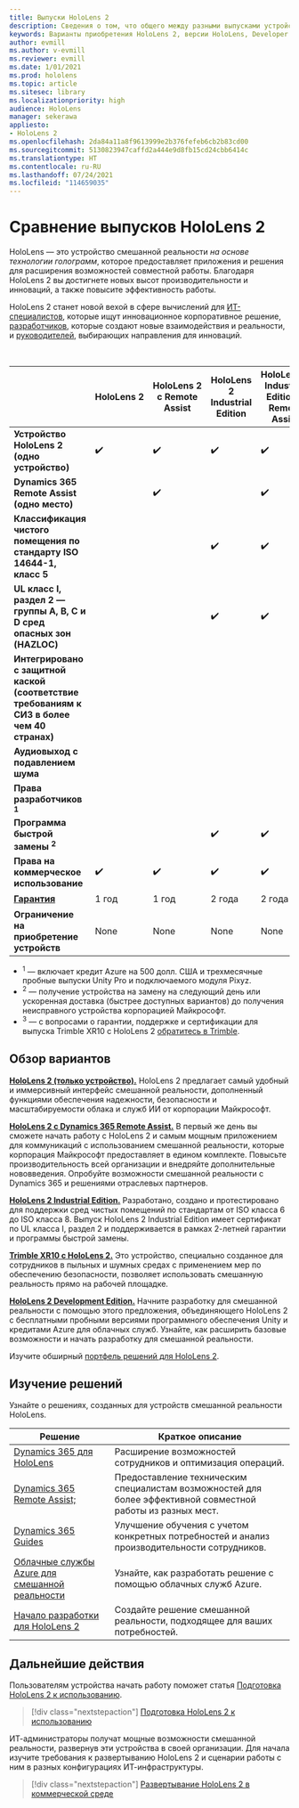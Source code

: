 ```yaml
---
title: Выпуски HoloLens 2
description: Сведения о том, что общего между разными выпусками устройств HoloLens 2 и чем они отличаются, а также о порядке действий после получения устройства.
keywords: Варианты приобретения HoloLens 2, версии HoloLens, Developer Edition
author: evmill
ms.author: v-evmill
ms.reviewer: evmill
ms.date: 1/01/2021
ms.prod: hololens
ms.topic: article
ms.sitesec: library
ms.localizationpriority: high
audience: HoloLens
manager: sekerawa
appliesto:
- HoloLens 2
ms.openlocfilehash: 2da84a11a8f9613999e2b376fefeb6cb2b83cd00
ms.sourcegitcommit: 5130823947caffd2a444e9d8fb15cd24cbb6414c
ms.translationtype: HT
ms.contentlocale: ru-RU
ms.lasthandoff: 07/24/2021
ms.locfileid: "114659035"
---
```

# <a name="compare-hololens-2-options"></a>Сравнение выпусков HoloLens 2

HoloLens — это устройство смешанной реальности *на основе технологии голограмм*, которое предоставляет приложения и решения для расширения возможностей совместной работы. Благодаря HoloLens 2 вы достигнете новых высот производительности и инноваций, а также повысите эффективность работы.

HoloLens 2 станет новой вехой в сфере вычислений для [ИТ-специалистов](https://www.microsoft.com/hololens/apps), которые ищут инновационное корпоративное решение, [разработчиков](https://www.microsoft.com/hololens/developers), которые создают новые взаимодействия и реальности, и [руководителей](https://www.microsoft.com/hololens/apps), выбирающих направления для инноваций.

<br>

|                                                      | HoloLens 2 | HoloLens 2 с Remote Assist | HoloLens 2 Industrial Edition | HoloLens 2 Industrial Edition с Remote Assist | Trimble XR10 с HoloLens 2 | HoloLens 2 Development Edition |
|------------------------------------------------------|------------|-------------------------------|-------------------------------|--------------------------------------------------|------------------------------|--------------------------------|
| **Устройство HoloLens 2 (одно устройство)**                       |      ✔️     |               ✔️               |               ✔️               |                         ✔️                        |               ✔️              |                ✔️               |
| **Dynamics 365 Remote Assist (одно место)**                |            |               ✔️               |                               |                         ✔️                        |                              |                                |
| **Классификация чистого помещения по стандарту ISO 14644-1, класс 5**           |            |                               |               ✔️               |                         ✔️                        |                              |                                |
| **UL класс I, раздел 2 — группы A, B, C и D сред опасных зон (HAZLOC)**                     |            |                               |               ✔️               |                         ✔️                        |               ✔️              |                                |
| **Интегрировано с защитной каской (соответствие требованиям к СИЗ в более чем 40 странах)** |            |                               |                               |                                                  |               ✔️              |                                |
| **Аудиовыход с подавлением шума**                        |            |                               |                               |                                                  |               ✔️              |                                |
| **Права разработчиков <sup>1</sup>**                             |            |                               |                               |                                                  |                              |                ✔️               |
| **Программа быстрой замены <sup>2</sup>**                          |            |                               |               ✔️               |                         ✔️                        |                              |                                |
| **Права на коммерческое использование**                                |      ✔️     |               ✔️               |               ✔️               |                         ✔️                        |               ✔️              |                                |
| [**Гарантия**](hololens2-hardware.md#warranty-information)                                             |   1 год   |             1 год            |             2 года            |                      2 года                      |            1 год <sup>3</sup>            |             1 год             |
| **Ограничение на приобретение устройств**                                |    None    |              None             |              None             |                       None                       |             None             |       Одно на транзакцию      |

- <sup>1</sup> — включает кредит Azure на 500 долл. США и трехмесячные пробные выпуски Unity Pro и подключаемого модуля Pixyz.
- <sup>2</sup> — получение устройства на замену на следующий день или ускоренная доставка (быстрее доступных вариантов) до получения неисправного устройства корпорацией Майкрософт.
- <sup>3</sup> — с вопросами о гарантии, поддержке и сертификации для выпуска Trimble XR10 с HoloLens 2 [обратитесь в Trimble](https://fieldtech.trimble.com/en/contact-support).


## <a name="options-overview"></a>Обзор вариантов

**[HoloLens 2 (только устройство).](hololens2-options-device-only.md)** HoloLens 2 предлагает самый удобный и иммерсивный интерфейс смешанной реальности, дополненный функциями обеспечения надежности, безопасности и масштабируемости облака и служб ИИ от корпорации Майкрософт.

**[HoloLens 2 с Dynamics 365 Remote Assist.](hololens2-options-remote-assist.md)** В первый же день вы сможете начать работу с HoloLens 2 и самым мощным приложением для коммуникаций с использованием смешанной реальности, которые корпорация Майкрософт предоставляет в едином комплекте. Повысьте производительность всей организации и внедряйте дополнительные нововведения. Опробуйте возможности смешанной реальности с Dynamics 365 и решениями отраслевых партнеров.

**[HoloLens 2 Industrial Edition.](hololens2-options-industrial-edition.md)** Разработано, создано и протестировано для поддержки сред чистых помещений по стандартам от ISO класса 6 до ISO класса 8. Выпуск HoloLens 2 Industrial Edition имеет сертификат по UL класса I, раздел 2 и поддерживается в рамках 2-летней гарантии и программы быстрой замены.

**[Trimble XR10 с HoloLens 2.](hololens2-options-trimble-xr10-edition.md)** Это устройство, специально созданное для сотрудников в пыльных и шумных средах с применением мер по обеспечению безопасности, позволяет использовать смешанную реальность прямо на рабочей площадке.

**[HoloLens 2 Development Edition.](hololens2-options-dev-edition.md)** Начните разработку для смешанной реальности с помощью этого предложения, объединяющего HoloLens 2 с бесплатными пробными версиями программного обеспечения Unity и кредитами Azure для облачных служб. Узнайте, как расширить базовые возможности и начать разработку для смешанной реальности.

Изучите обширный [портфель решений для HoloLens 2](https://www.microsoft.com/hololens/buy).

## <a name="explore-solutions"></a>Изучение решений

Узнайте о решениях, созданных для устройств смешанной реальности HoloLens.

| Решение | Краткое описание                                                                                |
|----------|---------------------------------------------------------------------------------------------------|
| [Dynamics 365 для HoloLens](https://www.microsoft.com//hololens/apps)          | Расширение возможностей сотрудников и оптимизация операций.                                                        |
| [Dynamics 365 Remote Assist;](https://dynamics.microsoft.com/mixed-reality/remote-assist/)          | Предоставление техническим специалистам возможностей для более эффективной совместной работы из разных мест. |
|   [Dynamics 365 Guides](https://dynamics.microsoft.com/mixed-reality/guides/)        | Улучшение обучения с учетом конкретных потребностей и анализ производительности сотрудников.                          |
|  [Облачные службы Azure для смешанной реальности](/windows/mixed-reality/develop/mixed-reality-cloud-services#:~:text=Mixed%20Reality%20services%20Mixed%20Reality%20cloud%20services%20like,all%20in%20the%20context%20of%20your%20users%E2%80%99%20environments)         | Узнайте, как разработать решение с помощью облачных служб Azure.                                       |
|  [Начало разработки для HoloLens 2](/windows/mixed-reality/develop/development?tabs=unity)         | Создайте решение смешанной реальности, подходящее для ваших потребностей.                                                 |

## <a name="next-steps"></a>Дальнейшие действия

Пользователям устройства начать работу поможет статья [Подготовка HoloLens 2 к использованию](hololens2-setup.md).

> [!div class="nextstepaction"]
> [Подготовка HoloLens 2 к использованию](hololens2-setup.md)

ИТ-администраторы получат мощные возможности смешанной реальности, развернув эти устройства в своей организации. Для начала изучите требования к развертыванию HoloLens 2 и сценарии работы с ним в разных конфигурациях ИТ-инфраструктуры.

> [!div class="nextstepaction"]
> [Развертывание HoloLens 2 в коммерческой среде](hololens-requirements.md)
